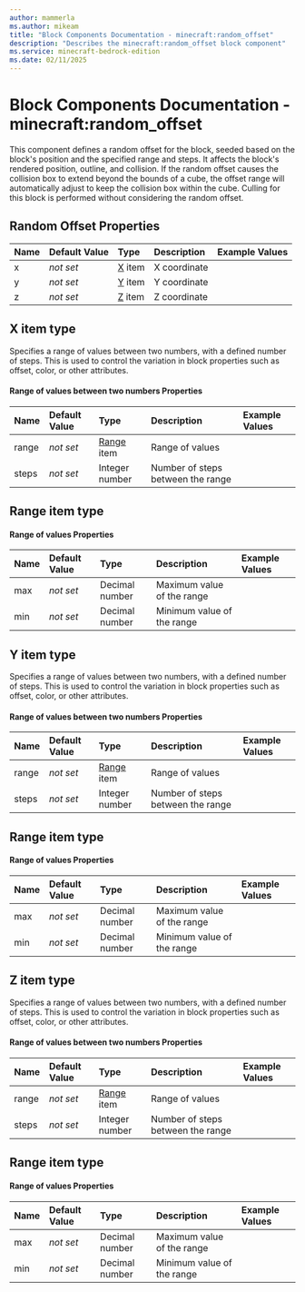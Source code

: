 ```yaml
---
author: mammerla
ms.author: mikeam
title: "Block Components Documentation - minecraft:random_offset"
description: "Describes the minecraft:random_offset block component"
ms.service: minecraft-bedrock-edition
ms.date: 02/11/2025 
---
```


# Block Components Documentation - minecraft:random_offset

This component defines a random offset for the block, seeded based on the block's position and the specified range and steps. It affects the block's rendered position, outline, and collision.
If the random offset causes the collision box to extend beyond the bounds of a cube, the offset range will automatically adjust to keep the collision box within the cube.
Culling for this block is performed without considering the random offset.


## Random Offset Properties

|Name       |Default Value |Type |Description |Example Values |
|:----------|:-------------|:----|:-----------|:------------- |
| x | *not set* | [X](#x-item-type) item | X coordinate |  | 
| y | *not set* | [Y](#y-item-type) item | Y coordinate |  | 
| z | *not set* | [Z](#z-item-type) item | Z coordinate |  | 

## X item type
Specifies a range of values between two numbers, with a defined number of steps. This is used to control the variation in block properties such as offset, color, or other attributes.


#### Range of values between two numbers Properties

|Name       |Default Value |Type |Description |Example Values |
|:----------|:-------------|:----|:-----------|:------------- |
| range | *not set* | [Range](#range-item-type) item | Range of values |  | 
| steps | *not set* | Integer number | Number of steps between the range |  | 

## Range item type

#### Range of values Properties

|Name       |Default Value |Type |Description |Example Values |
|:----------|:-------------|:----|:-----------|:------------- |
| max | *not set* | Decimal number | Maximum value of the range |  | 
| min | *not set* | Decimal number | Minimum value of the range |  | 

## Y item type
Specifies a range of values between two numbers, with a defined number of steps. This is used to control the variation in block properties such as offset, color, or other attributes.


#### Range of values between two numbers Properties

|Name       |Default Value |Type |Description |Example Values |
|:----------|:-------------|:----|:-----------|:------------- |
| range | *not set* | [Range](#range-item-type) item | Range of values |  | 
| steps | *not set* | Integer number | Number of steps between the range |  | 

## Range item type

#### Range of values Properties

|Name       |Default Value |Type |Description |Example Values |
|:----------|:-------------|:----|:-----------|:------------- |
| max | *not set* | Decimal number | Maximum value of the range |  | 
| min | *not set* | Decimal number | Minimum value of the range |  | 

## Z item type
Specifies a range of values between two numbers, with a defined number of steps. This is used to control the variation in block properties such as offset, color, or other attributes.


#### Range of values between two numbers Properties

|Name       |Default Value |Type |Description |Example Values |
|:----------|:-------------|:----|:-----------|:------------- |
| range | *not set* | [Range](#range-item-type) item | Range of values |  | 
| steps | *not set* | Integer number | Number of steps between the range |  | 

## Range item type

#### Range of values Properties

|Name       |Default Value |Type |Description |Example Values |
|:----------|:-------------|:----|:-----------|:------------- |
| max | *not set* | Decimal number | Maximum value of the range |  | 
| min | *not set* | Decimal number | Minimum value of the range |  | 